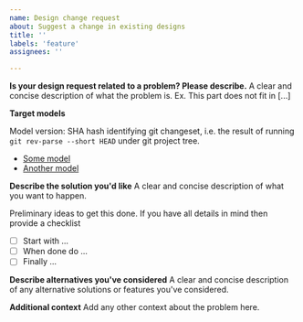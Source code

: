 ```yaml
---
name: Design change request
about: Suggest a change in existing designs
title: ''
labels: 'feature'
assignees: ''

---
```


**Is your design request related to a problem? Please describe.**
A clear and concise description of what the problem is. Ex. This part does not fit in [...]

**Target models**

Model version: SHA hash identifying git changeset, i.e. the result of running `git rev-parse --short HEAD` under git project tree.

- [Some model](models/some.model.stl)
- [Another model](models/another.model.stl)

**Describe the solution you'd like**
A clear and concise description of what you want to happen.

Preliminary ideas to get this done.
If you have all details in mind then provide a checklist

- [ ] Start with ...
- [ ] When done do ...
- [ ] Finally ...

**Describe alternatives you've considered**
A clear and concise description of any alternative solutions or features you've considered.

**Additional context**
Add any other context about the problem here.
